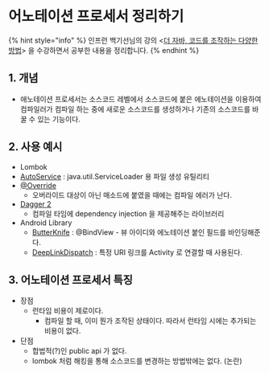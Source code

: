 # 어노테이션 프로세서 정리하기

{% hint style="info" %}
인프런 백기선님의 강의 <[더 자바, 코드를 조작하는 다양한 방법](https://www.inflearn.com/course/the-java-code-manipulation/dashboard)> 을 수강하면서 공부한 내용을 정리합니다.&#x20;
{% endhint %}



## 1. 개념 &#x20;

* 애노테이션 프로세서는 소스코드 레벨에서 소스코드에 붙은 에노테이션을 이용하여 컴파일러가 컴파일 하는 중에 새로운 소스코드를 생성하거나 기존의 소스코드를 바꿀 수 있는 기능이다.&#x20;

## 2. 사용 예시&#x20;

* Lombok &#x20;
* [AutoService](https://github.com/google/auto/tree/main/service) : java.util.ServiceLoader 용 파일 생성 유틸리티&#x20;
* [@Override](https://stackoverflow.com/questions/18189980/how-do-annotations-like-override-work-internally-in-java/18202623)&#x20;
  * 오버라이드 대상이 아닌 매소드에 붙였을 때에는 컴파일 에러가 난다.&#x20;
* [Dagger 2](https://github.com/google/dagger)&#x20;
  * 컴파일 타임에 dependency injection 을 제공해주는 라이브러리&#x20;
* Android Library&#x20;
  * [ButterKnife](http://jakewharton.github.io/butterknife/) : @BindView - 뷰 아이디와 에노테이션 붙인 필드를 바인딩해준다.&#x20;
  * [DeepLinkDispatch](https://github.com/airbnb/DeepLinkDispatch) : 특정 URI 링크를 Activity 로 연결할 때 사용된다.&#x20;

## 3. 어노테이션 프로세서 특징 &#x20;

* 장점&#x20;
  * 런타임 비용이 제로이다.&#x20;
    * 컴파일 할 때, 이미 뭔가 조작된 상태이다. 따라서 런타임 시에는 추가되는 비용이 없다.&#x20;
* 단점&#x20;
  * 합법적(?)인 public api 가 없다.&#x20;
  * lombok 처럼 해킹을 통해 소스코드를 변경하는 방법밖에는 없다. (논란)&#x20;

